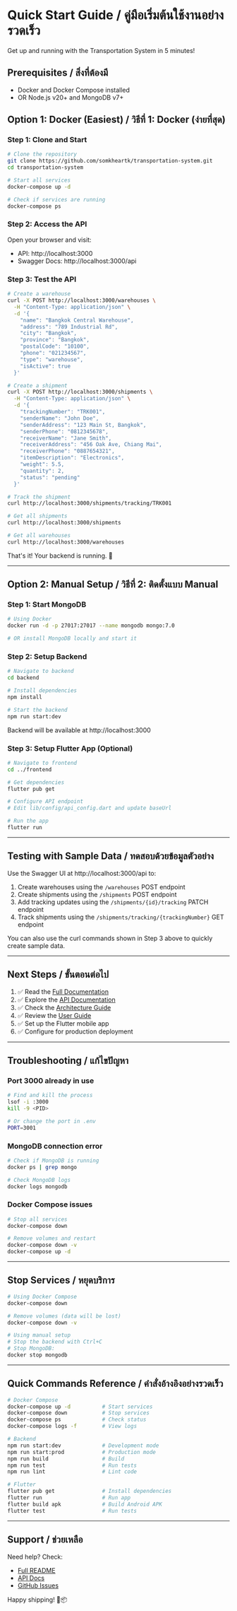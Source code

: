 # Quick Start Guide / คู่มือเริ่มต้นใช้งานอย่างรวดเร็ว

Get up and running with the Transportation System in 5 minutes!

## Prerequisites / สิ่งที่ต้องมี

- Docker and Docker Compose installed
- OR Node.js v20+ and MongoDB v7+

## Option 1: Docker (Easiest) / วิธีที่ 1: Docker (ง่ายที่สุด)

### Step 1: Clone and Start

```bash
# Clone the repository
git clone https://github.com/somkheartk/transportation-system.git
cd transportation-system

# Start all services
docker-compose up -d

# Check if services are running
docker-compose ps
```

### Step 2: Access the API

Open your browser and visit:
- API: http://localhost:3000
- Swagger Docs: http://localhost:3000/api

### Step 3: Test the API

```bash
# Create a warehouse
curl -X POST http://localhost:3000/warehouses \
  -H "Content-Type: application/json" \
  -d '{
    "name": "Bangkok Central Warehouse",
    "address": "789 Industrial Rd",
    "city": "Bangkok",
    "province": "Bangkok",
    "postalCode": "10100",
    "phone": "021234567",
    "type": "warehouse",
    "isActive": true
  }'

# Create a shipment
curl -X POST http://localhost:3000/shipments \
  -H "Content-Type: application/json" \
  -d '{
    "trackingNumber": "TRK001",
    "senderName": "John Doe",
    "senderAddress": "123 Main St, Bangkok",
    "senderPhone": "0812345678",
    "receiverName": "Jane Smith",
    "receiverAddress": "456 Oak Ave, Chiang Mai",
    "receiverPhone": "0887654321",
    "itemDescription": "Electronics",
    "weight": 5.5,
    "quantity": 2,
    "status": "pending"
  }'

# Track the shipment
curl http://localhost:3000/shipments/tracking/TRK001

# Get all shipments
curl http://localhost:3000/shipments

# Get all warehouses
curl http://localhost:3000/warehouses
```

That's it! Your backend is running. 🎉

---

## Option 2: Manual Setup / วิธีที่ 2: ติดตั้งแบบ Manual

### Step 1: Start MongoDB

```bash
# Using Docker
docker run -d -p 27017:27017 --name mongodb mongo:7.0

# OR install MongoDB locally and start it
```

### Step 2: Setup Backend

```bash
# Navigate to backend
cd backend

# Install dependencies
npm install

# Start the backend
npm run start:dev
```

Backend will be available at http://localhost:3000

### Step 3: Setup Flutter App (Optional)

```bash
# Navigate to frontend
cd ../frontend

# Get dependencies
flutter pub get

# Configure API endpoint
# Edit lib/config/api_config.dart and update baseUrl

# Run the app
flutter run
```

---

## Testing with Sample Data / ทดสอบด้วยข้อมูลตัวอย่าง

Use the Swagger UI at http://localhost:3000/api to:

1. Create warehouses using the `/warehouses` POST endpoint
2. Create shipments using the `/shipments` POST endpoint
3. Add tracking updates using the `/shipments/{id}/tracking` PATCH endpoint
4. Track shipments using the `/shipments/tracking/{trackingNumber}` GET endpoint

You can also use the curl commands shown in Step 3 above to quickly create sample data.

---

## Next Steps / ขั้นตอนต่อไป

1. ✅ Read the [Full Documentation](README.md)
2. ✅ Explore the [API Documentation](docs/API.md)
3. ✅ Check the [Architecture Guide](docs/ARCHITECTURE.md)
4. ✅ Review the [User Guide](docs/USER_GUIDE.md)
5. ✅ Set up the Flutter mobile app
6. ✅ Configure for production deployment

---

## Troubleshooting / แก้ไขปัญหา

### Port 3000 already in use

```bash
# Find and kill the process
lsof -i :3000
kill -9 <PID>

# Or change the port in .env
PORT=3001
```

### MongoDB connection error

```bash
# Check if MongoDB is running
docker ps | grep mongo

# Check MongoDB logs
docker logs mongodb
```

### Docker Compose issues

```bash
# Stop all services
docker-compose down

# Remove volumes and restart
docker-compose down -v
docker-compose up -d
```

---

## Stop Services / หยุดบริการ

```bash
# Using Docker Compose
docker-compose down

# Remove volumes (data will be lost)
docker-compose down -v

# Using manual setup
# Stop the backend with Ctrl+C
# Stop MongoDB:
docker stop mongodb
```

---

## Quick Commands Reference / คำสั่งอ้างอิงอย่างรวดเร็ว

```bash
# Docker Compose
docker-compose up -d          # Start services
docker-compose down           # Stop services
docker-compose ps             # Check status
docker-compose logs -f        # View logs

# Backend
npm run start:dev             # Development mode
npm run start:prod            # Production mode
npm run build                 # Build
npm run test                  # Run tests
npm run lint                  # Lint code

# Flutter
flutter pub get               # Install dependencies
flutter run                   # Run app
flutter build apk             # Build Android APK
flutter test                  # Run tests
```

---

## Support / ช่วยเหลือ

Need help? Check:
- [Full README](README.md)
- [API Docs](docs/API.md)
- [GitHub Issues](https://github.com/somkheartk/transportation-system/issues)

Happy shipping! 🚚📦
